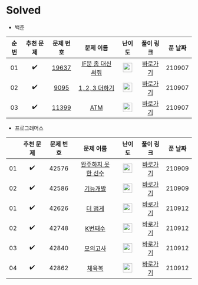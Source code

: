 # Solved

- 백준

| 순번 |     추천 문제      |                          문제 번호                           |                          문제 이름                           |                            난이도                            |                          풀이 링크                           | 푼 날짜 |
| :--: | :----------------: | :----------------------------------------------------------: | :----------------------------------------------------------: | :----------------------------------------------------------: | :----------------------------------------------------------: | ------- |
|  01  | :heavy_check_mark: | <a href="https://www.acmicpc.net/problem/19637" target="_blank">19637</a> | <a href="https://www.acmicpc.net/problem/19637" target="_blank">IF문 좀 대신 써줘</a> | <img height="25px" width="25px" src="https://static.solved.ac/tier_small/8.svg"/> |   <a href="./../solution/binary_search/19637">바로가기</a>   | 210907  |
|  02  | :heavy_check_mark: | <a href="https://www.acmicpc.net/problem/9095" target="_blank">9095</a> | <a href="https://www.acmicpc.net/problem/9095" target="_blank">1, 2, 3 더하기</a> | <img height="25px" width="25px" src="https://static.solved.ac/tier_small/8.svg"/> | <a href="./../solution/dynamic_programming_1/9095">바로가기</a> | 210907  |
|  03  |         ✔️          |        [11399](https://www.acmicpc.net/problem/11399)        |         [ATM](https://www.acmicpc.net/problem/11399)         | <img height="25px" width="25px" src="https://static.solved.ac/tier_small/8.svg"/> | [바로가기](https://github.com/tony9402/baekjoon/blob/main/solution/greedy/11399) | 210907  |

- 프로그래머스

|      |     추천 문제      | 문제 번호 |                          문제 이름                           |                            난이도                            | 풀이 링크 | 푼 날짜 |
| :--: | :----------------: | :-------: | :----------------------------------------------------------: | :----------------------------------------------------------: | :-------: | ------- |
|  01  | :heavy_check_mark: |   42576   | <a href="https://programmers.co.kr/learn/courses/30/lessons/42576" target="_blank">완주하지 못한 선수</a> | <img height="25px" width="25px" src="https://static.solved.ac/tier_small/8.svg"/> | <a href="https://gethlemn.tistory.com/2">바로가기</a> | 210909  |
|  02  | :heavy_check_mark: |   42586   | <a href="https://programmers.co.kr/learn/courses/30/lessons/42586" target="_blank">기능개발</a> | <img height="25px" width="25px" src="https://static.solved.ac/tier_small/8.svg"/> | <a href="https://velog.io/@wjdtmdgml/%ED%94%84%EB%A1%9C%EA%B7%B8%EB%9E%98%EB%A8%B8%EC%8A%A4%EA%B8%B0%EB%8A%A5%EA%B0%9C%EB%B0%9C42586%EB%B2%88%ED%8C%8C%EC%9D%B4%EC%8D%ACPython%EC%8A%A4%ED%83%9D%ED%81%90">바로가기</a> | 210909  |
|  01  | :heavy_check_mark: | 42626 | <a href="https://programmers.co.kr/learn/courses/30/lessons/42626" target="_blank">더 맵게</a> | <img height="25px" width="25px" src="https://static.solved.ac/tier_small/7.svg"/> | <a href="https://velog.io/@injoon2019/%EC%95%8C%EA%B3%A0%EB%A6%AC%EC%A6%98-%ED%94%84%EB%A1%9C%EA%B7%B8%EB%9E%98%EB%A8%B8%EC%8A%A4-42626-%EB%8D%94-%EB%A7%B5%EA%B2%8C-%ED%8C%8C%EC%9D%B4%EC%8D%AC">바로가기</a> |210912|
|  02  | :heavy_check_mark: |   42748   | <a href="https://programmers.co.kr/learn/courses/30/lessons/42748" target="_blank">K번째수</a> | <img height="25px" width="25px" src="https://static.solved.ac/tier_small/5.svg"/> | <a href="https://copy-driven-dev.tistory.com/entry/%ED%94%84%EB%A1%9C%EA%B7%B8%EB%9E%98%EB%A8%B8%EC%8A%A4-ProgrammersPython-K%EB%B2%88%EC%A7%B8%EC%88%98">바로가기</a> |210912|
|  03  | :heavy_check_mark: |   42840   | <a href="https://programmers.co.kr/learn/courses/30/lessons/42840" target="_blank">모의고사</a> | <img height="25px" width="25px" src="https://static.solved.ac/tier_small/0.svg"/> | <a href="https://gethlemn.tistory.com/4">바로가기</a> | 210912 |
|  04  | :heavy_check_mark: |   42862   | <a href="https://programmers.co.kr/learn/courses/30/lessons/42862" target="_blank">체육복</a> | <img height="25px" width="25px" src="https://static.solved.ac/tier_small/0.svg"/> | <a href="https://velog.io/@injoon2019/%EC%95%8C%EA%B3%A0%EB%A6%AC%EC%A6%98-%ED%94%84%EB%A1%9C%EA%B7%B8%EB%9E%98%EB%A8%B8%EC%8A%A4-42862-%EC%B2%B4%EC%9C%A1%EB%B3%B5-%ED%8C%8C%EC%9D%B4%EC%8D%AC">바로가기</a> |210912|


